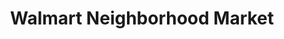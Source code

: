 ---
title: "Walmart Neighborhood Market"
url: /mount-pleasant/walmart-neighborhood-market/
shop: Supermarkt
---